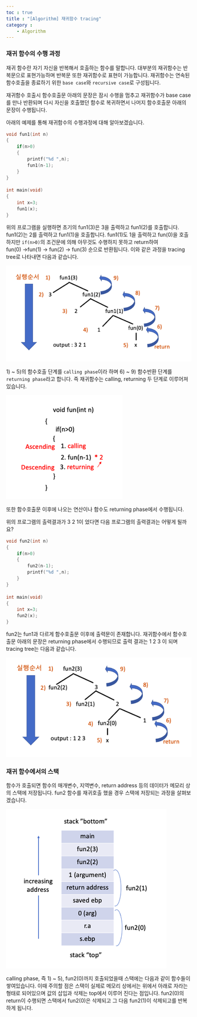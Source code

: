 ```yaml
---
toc : true
title : "[Algorithm] 재귀함수 tracing"
category : 
    - Algorithm
---
```

### 재귀 함수의 수행 과정
재귀 함수란 자기 자신을 반복해서 호출하는 함수를 말합니다. 대부분의 재귀함수는 반복문으로 표현가능하며 반복문 또한 재귀함수로 표현이 가능합니다. 재귀함수는 연속된 함수호출을 종료하기 위한 `base case`와 `recursive case`로 구성됩니다. 

재귀함수 호출시 함수호출문 아래의 문장은 잠시 수행을 멈추고 재귀함수가 base case를 만나 반환되며 다시 자신을 호출했던 함수로 복귀하면서 나머지 함수호출문 아래의 문장이 수행됩니다. 

아래의 예제를 통해 재귀함수의 수행과정에 대해 알아보겠습니다.
``` cpp
void fun1(int n)
{
    if(n>0)
    {
        printf("%d ",n);
        fun1(n-1);
    }
}

int main(void)
{
    int x=3;
    fun1(x);
}
```

위의 프로그램을 실행하면 초기의 fun1$($3)은 3을 출력하고 fun1$($2)를 호출합니다. fun1$($2)는 2를 출력하고 fun1$($1)을 호출합니다. fun1$($1)도 1을 출력하고 fun$($0)을 호출하지만 `if(n>0)`의 조건문에 의해 아무것도 수행하지 못하고 return하여 <br>
fun$($0) ->fun$($1) -> fun$($2) -> fun$($3) 순으로 반환됩니다. 이와 같은 과정을 tracing tree로 나타내면 다음과 같습니다.

![recursive-tracing-tree](/assets/images/algo/recursive-tracing-tree-1.png)

1$)$ ~ 5$)$의 함수호출 단계를 `calling phase`이라 하며 6$)$ ~ 9$)$ 함수반환 단계를 `returning phase`라고 합니다. 즉 재귀함수는 calling, returning 두 단계로 이루어져 있습니다.

![calling, returning time](/assets/images/algo/calling,returning.png)

또한 함수호출문 이후에 나오는 연산이나 함수도 returning phase에서 수행됩니다.

위의 프로그램의 출력결과가 3 2 1이 었다면 다음 프로그램의 출력결과는 어떻게 될까요?

``` cpp
void fun2(int n)
{
    if(n>0)
    {
        fun2(n-1);
        printf("%d ",n);
    }
}

int main(void)
{
    int x=3;
    fun2(x);
}
```
fun2는 fun1과 다르게 함수호출문 이후에 출력문이 존재합니다. 재귀함수에서 함수호출문 아래의 문장은 returning phase에서 수행되므로 출력 결과는 1 2 3 이 되며 tracing tree는 다음과 같습니다.

![recursive-tracing-tree](/assets/images/algo/recursive-tracing-tree-2.png)

### 재귀 함수에서의 스택
함수가 호출되면 함수의 매개변수, 지역변수, return address 등의 데이터가 메모리 상의 스택에 저장됩니다. fun2 함수를 재귀호출 했을 경우 스택에 저장되는 과정을 살펴보겠습니다. 

![recursive-tracing-tree](/assets/images/algo/stack-recursion.png)

calling phase, 즉 1) ~ 5), fun2(0)까지 호출되었을때 스택에는 다음과 같이 함수들이 쌓여있습니다. 이때 주의할 점은 스택이 실제로 메모리 상에서는 위에서 아래로 자라는 형태로 되어있으며 값의 삽입과 삭제는 top에서 이루어 진다는 점입니다. fun2(0)의 return이 수행되면 스택에서 fun2(0)은 삭제되고 그 다음 fun2(1)이 삭제되고를 반복하게 됩니다.